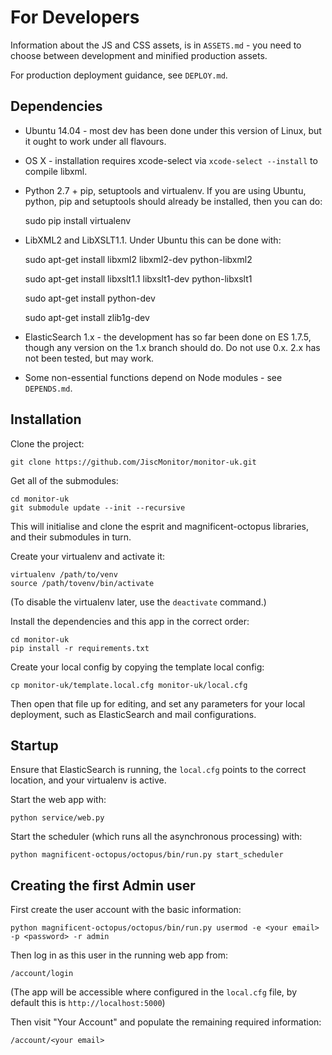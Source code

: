 # For Developers

Information about the JS and CSS assets, is in ```ASSETS.md``` - you need to choose between development and minified production assets.

For production deployment guidance, see ```DEPLOY.md```.

## Dependencies

* Ubuntu 14.04 - most dev has been done under this version of Linux, but it ought to work under all flavours.

* OS X - installation requires xcode-select via ```xcode-select --install``` to compile libxml.

* Python 2.7 + pip, setuptools and virtualenv.  If you are using Ubuntu, python, pip and setuptools should already be installed, then you can do:

    sudo pip install virtualenv

* LibXML2 and LibXSLT1.1.  Under Ubuntu this can be done with:

    sudo apt-get install libxml2 libxml2-dev python-libxml2
    
    sudo apt-get install libxslt1.1 libxslt1-dev python-libxslt1
    
    sudo apt-get install python-dev
    
    sudo apt-get install zlib1g-dev

* ElasticSearch 1.x - the development has so far been done on ES 1.7.5, though any version on the 1.x branch should do.  Do not use 0.x.  2.x has not been tested, but may work.

* Some non-essential functions depend on Node modules - see ```DEPENDS.md```.

## Installation

Clone the project:

    git clone https://github.com/JiscMonitor/monitor-uk.git

Get all of the submodules:

    cd monitor-uk
    git submodule update --init --recursive
    
This will initialise and clone the esprit and magnificent-octopus libraries, and their submodules in turn.

Create your virtualenv and activate it:

    virtualenv /path/to/venv
    source /path/tovenv/bin/activate
    
(To disable the virtualenv later, use the ```deactivate``` command.)

Install the dependencies and this app in the correct order:

    cd monitor-uk
    pip install -r requirements.txt
    
Create your local config by copying the template local config:

    cp monitor-uk/template.local.cfg monitor-uk/local.cfg

Then open that file up for editing, and set any parameters for your local deployment, such as ElasticSearch and mail configurations.

## Startup

Ensure that ElasticSearch is running, the ```local.cfg``` points to the correct location, and your virtualenv is active.

Start the web app with:

    python service/web.py

Start the scheduler (which runs all the asynchronous processing) with:

    python magnificent-octopus/octopus/bin/run.py start_scheduler
    

## Creating the first Admin user

First create the user account with the basic information:

    python magnificent-octopus/octopus/bin/run.py usermod -e <your email> -p <password> -r admin

Then log in as this user in the running web app from:

    /account/login

(The app will be accessible where configured in the ```local.cfg``` file, by default this is ```http://localhost:5000```)

Then visit "Your Account" and populate the remaining required information:

    /account/<your email>
